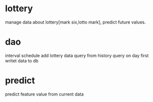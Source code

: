 # lottery
manage data about lottery[mark six,lotto mark], predict future values.


# dao
interval schedule add lottery data
query from history
query on day
first writet data to db

# predict
predict feature value from current data

